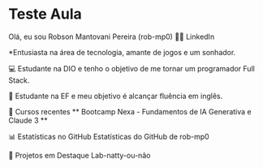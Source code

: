 # Teste Aula
Olá, eu sou Robson Mantovani Pereira (rob-mp0) 🧑‍💻
LinkedIn

*Entusiasta na área de tecnologia, amante de jogos e um sonhador.

💻 Estudante na DIO e tenho o objetivo de me tornar um programador Full Stack.

📘 Estudante na EF e meu objetivo é alcançar fluência em inglês.

📖 Cursos recentes
** Bootcamp Nexa - Fundamentos de IA Generativa e Claude 3 **

📊 Estatísticas no GitHub
Estatísticas do GitHub de rob-mp0

📌 Projetos em Destaque
Lab-natty-ou-não
